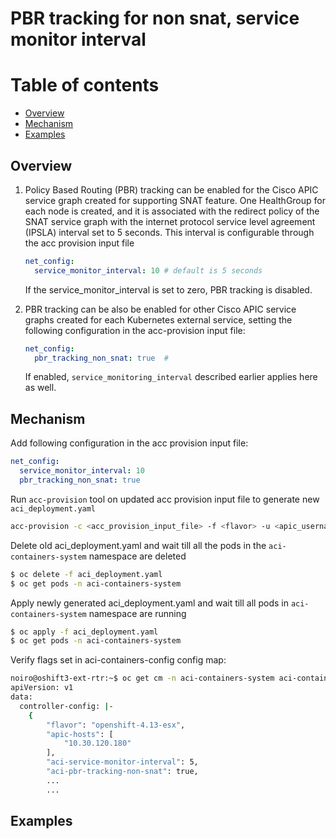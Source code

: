 # PBR tracking for non snat, service monitor interval

# Table of contents
* [Overview](#overview)
* [Mechanism](#mechanism)  
* [Examples](#examples)
    

## Overview

1. Policy Based Routing (PBR) tracking can be enabled for the Cisco APIC service graph created for supporting  SNAT feature. One HealthGroup for each node is created, and it is associated with the redirect policy of the SNAT service graph with the internet protocol service level agreement (IPSLA) interval set to 5 seconds. This interval is configurable through the acc provision input file

    ```yaml
    net_config:
      service_monitor_interval: 10 # default is 5 seconds
    ```

    If the service_monitor_interval is set to zero, PBR tracking is disabled.

2. PBR tracking can be also be enabled for other Cisco APIC service graphs created for each Kubernetes external service, setting the following configuration in the acc-provision input file:

    ```yaml
    net_config:
      pbr_tracking_non_snat: true  # 
    ```
    If enabled, `service_monitoring_interval` described earlier applies here as well.


## Mechanism

Add following configuration in the acc provision input file:
```yaml
net_config:
  service_monitor_interval: 10
  pbr_tracking_non_snat: true
```

Run `acc-provision` tool on updated acc provision input file to generate new `aci_deployment.yaml`
```sh
acc-provision -c <acc_provision_input_file> -f <flavor> -u <apic_username> -p <apic_password> -o aci_deployment.yaml
```

Delete old aci_deployment.yaml and wait till all the pods in the `aci-containers-system` namespace are deleted
```sh
$ oc delete -f aci_deployment.yaml
$ oc get pods -n aci-containers-system
```

Apply newly generated aci_deployment.yaml and wait till all pods in `aci-containers-system` namespace are running
```sh
$ oc apply -f aci_deployment.yaml
$ oc get pods -n aci-containers-system
```

Verify flags set in aci-containers-config config map:

```sh
noiro@oshift3-ext-rtr:~$ oc get cm -n aci-containers-system aci-containers-config -oyaml | less
apiVersion: v1
data:
  controller-config: |-
    {
        "flavor": "openshift-4.13-esx",
        "apic-hosts": [
            "10.30.120.180"
        ],
        "aci-service-monitor-interval": 5,
        "aci-pbr-tracking-non-snat": true,
        ...
        ...
```

## Examples



